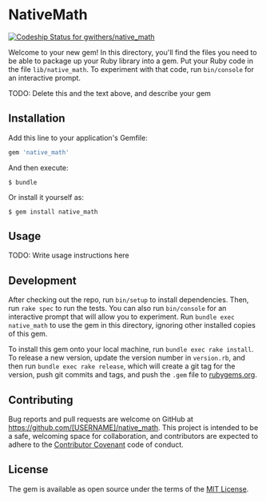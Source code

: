 # NativeMath
[ ![Codeship Status for gwithers/native_math](https://codeship.com/projects/b18c14d0-f2ee-0133-3e0a-42c612817579/status?branch=master)](https://codeship.com/projects/149630)

Welcome to your new gem! In this directory, you'll find the files you need to be able to package up your Ruby library into a gem. Put your Ruby code in the file `lib/native_math`. To experiment with that code, run `bin/console` for an interactive prompt.

TODO: Delete this and the text above, and describe your gem

## Installation

Add this line to your application's Gemfile:

```ruby
gem 'native_math'
```

And then execute:

    $ bundle

Or install it yourself as:

    $ gem install native_math

## Usage

TODO: Write usage instructions here

## Development

After checking out the repo, run `bin/setup` to install dependencies. Then, run `rake spec` to run the tests. You can also run `bin/console` for an interactive prompt that will allow you to experiment. Run `bundle exec native_math` to use the gem in this directory, ignoring other installed copies of this gem.

To install this gem onto your local machine, run `bundle exec rake install`. To release a new version, update the version number in `version.rb`, and then run `bundle exec rake release`, which will create a git tag for the version, push git commits and tags, and push the `.gem` file to [rubygems.org](https://rubygems.org).

## Contributing

Bug reports and pull requests are welcome on GitHub at https://github.com/[USERNAME]/native_math. This project is intended to be a safe, welcoming space for collaboration, and contributors are expected to adhere to the [Contributor Covenant](contributor-covenant.org) code of conduct.


## License

The gem is available as open source under the terms of the [MIT License](http://opensource.org/licenses/MIT).

